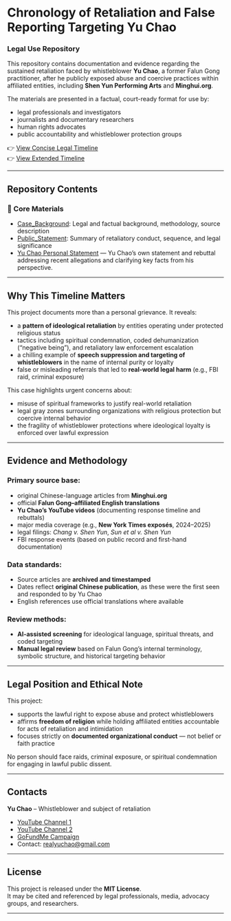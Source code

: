 # Chronology of Retaliation and False Reporting Targeting Yu Chao  
### Legal Use Repository

This repository contains documentation and evidence regarding the sustained retaliation faced by whistleblower **Yu Chao**, a former Falun Gong practitioner, after he publicly exposed abuse and coercive practices within affiliated entities, including **Shen Yun Performing Arts** and **Minghui.org**.

The materials are presented in a factual, court-ready format for use by:

- legal professionals and investigators  
- journalists and documentary researchers  
- human rights advocates  
- public accountability and whistleblower protection groups  

👉 [View Concise Legal Timeline](https://whistleblowerretaliation.github.io/timelineconciselegaluse/)  
👉 [View Extended Timeline](https://whistleblowerretaliation.github.io/timelineextended/)

---

## Repository Contents

### 📁 Core Materials

- [Case_Background](https://github.com/WhistleblowerRetaliation/timelineconcise/blob/main/Case_Background.md): Legal and factual background, methodology, source description  
- [Public_Statement](https://github.com/WhistleblowerRetaliation/timelineconcise/blob/main/Public_Statement.md): Summary of retaliatory conduct, sequence, and legal significance  
- [Yu Chao Personal Statement](https://github.com/WhistleblowerRetaliation/timelineconcise/blob/main/Yu%20Chao%20Personal%20Rebuttle.md) — Yu Chao’s own statement and rebuttal addressing recent allegations and clarifying key facts from his perspective.
---

## Why This Timeline Matters

This project documents more than a personal grievance. It reveals:

- a **pattern of ideological retaliation** by entities operating under protected religious status  
- tactics including spiritual condemnation, coded dehumanization (“negative being”), and retaliatory law enforcement escalation  
- a chilling example of **speech suppression and targeting of whistleblowers** in the name of internal purity or loyalty  
- false or misleading referrals that led to **real-world legal harm** (e.g., FBI raid, criminal exposure)

This case highlights urgent concerns about:

- misuse of spiritual frameworks to justify real-world retaliation  
- legal gray zones surrounding organizations with religious protection but coercive internal behavior  
- the fragility of whistleblower protections where ideological loyalty is enforced over lawful expression

---

## Evidence and Methodology

### Primary source base:

- original Chinese-language articles from **Minghui.org**  
- official **Falun Gong–affiliated English translations**  
- **Yu Chao’s YouTube videos** (documenting response timeline and rebuttals)  
- major media coverage (e.g., **New York Times exposés**, 2024–2025)  
- legal filings: *Chang v. Shen Yun*, *Sun et al v. Shen Yun*  
- FBI response events (based on public record and first-hand documentation)

### Data standards:

- Source articles are **archived and timestamped**  
- Dates reflect **original Chinese publication**, as these were the first seen and responded to by Yu Chao  
- English references use official translations where available

### Review methods:

- **AI-assisted screening** for ideological language, spiritual threats, and coded targeting  
- **Manual legal review** based on Falun Gong’s internal terminology, symbolic structure, and historical targeting behavior

---

## Legal Position and Ethical Note

This project:

- supports the lawful right to expose abuse and protect whistleblowers  
- affirms **freedom of religion** while holding affiliated entities accountable for acts of retaliation and intimidation  
- focuses strictly on **documented organizational conduct** — not belief or faith practice  

No person should face raids, criminal exposure, or spiritual condemnation for engaging in lawful public dissent.

---

## Contacts

**Yu Chao** – Whistleblower and subject of retaliation

- [YouTube Channel 1](https://www.youtube.com/@ChaoYu-nb3ex)  
- [YouTube Channel 2](https://www.youtube.com/@traveller-returning-home)  
- [GoFundMe Campaign](https://www.gofundme.com/f/2a-advocate?attribution_id=sl:12bfcf21-7a90-48be-bc8a-c2212ec0f556&utm_campaign=man_sharesheet_ft&utm_medium=customer&utm_source=copy_link)  
- Contact: realyuchao@gmail.com

---

## License

This project is released under the **MIT License**.  
It may be cited and referenced by legal professionals, media, advocacy groups, and researchers.

---

